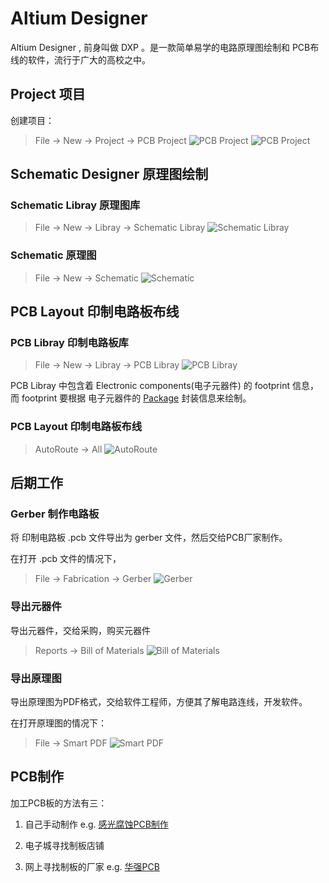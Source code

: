 # Altium Designer

Altium Designer , 前身叫做 DXP 。是一款简单易学的电路原理图绘制和
PCB布线的软件，流行于广大的高校之中。

## Project 项目

创建项目：
> File -> New -> Project -> PCB Project
![PCB Project](resource/images/ADCreateProject.png)
![PCB Project](resource/images/ad-create-project.png)

## Schematic Designer 原理图绘制

### Schematic Libray 原理图库
> File -> New -> Libray -> Schematic Libray
![Schematic Libray](resource/images/ad-schlib.png)

### Schematic 原理图
> File -> New -> Schematic
![Schematic](resource/images/ad-sch.png)

## PCB Layout 印制电路板布线

### PCB Libray 印制电路板库
> File -> New -> Libray -> PCB Libray
![PCB Libray](resource/images/ad-pcblib.png)

PCB Libray 中包含着 Electronic components(电子元器件) 的 footprint 信息，而 footprint 要根据
电子元器件的 [Package](Package.md) 封装信息来绘制。

### PCB Layout 印制电路板布线
> AutoRoute -> All
![AutoRoute](resource/images/ad-route.png)

## 后期工作

### Gerber 制作电路板

将 印制电路板 .pcb 文件导出为 gerber 文件，然后交给PCB厂家制作。

在打开 .pcb 文件的情况下，
> File -> Fabrication -> Gerber
![Gerber](resource/images/ad-gerber.png)

### 导出元器件

导出元器件，交给采购，购买元器件

> Reports -> Bill of Materials
![Bill of Materials](resource/images/ad-bom.png)

### 导出原理图

导出原理图为PDF格式，交给软件工程师，方便其了解电路连线，开发软件。

在打开原理图的情况下：

> File -> Smart PDF
![Smart PDF](resource/images/ad-pdf.png)

## PCB制作

加工PCB板的方法有三：

1. 自己手动制作
	e.g. [感光腐蚀PCB制作](http://wenku.baidu.com/link?url=SWXu_I03bDSCmdC6J6Laa6Cd7M9a4PydwreYr-YTaH57MUqD4Gqt6xy7WHZ8tGBTcpfhuYRonAXoZVzkFGSeTGIjd2NW1DpkKrw6BmS11Oe)

2. 电子城寻找制板店铺

3. 网上寻找制板的厂家
	e.g. [华强PCB](http://www.hqpcb.com/)